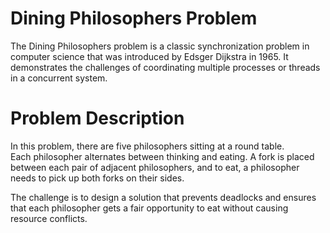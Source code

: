 

# Dining Philosophers Problem
The Dining Philosophers problem is a classic synchronization problem in computer science that was introduced by Edsger Dijkstra in 1965. It demonstrates the challenges of coordinating multiple processes or threads in a concurrent system.

# Problem Description
In this problem, there are five philosophers sitting at a round table. <br>
Each philosopher alternates between thinking and eating. A fork is placed between each pair of adjacent philosophers, and to eat, a philosopher needs to pick up both forks on their sides. <br>

The challenge is to design a solution that prevents deadlocks and ensures that each philosopher gets a fair opportunity to eat without causing resource conflicts.
